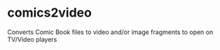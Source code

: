 # comics2video
Converts Comic Book files to video and/or image fragments to open on TV/Video players
